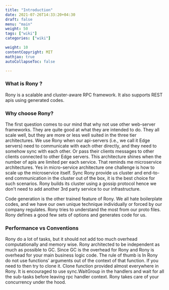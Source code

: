 ```yaml
---
title: "Introduction"
date: 2021-07-26T14:33:20+04:30
draft: false
menu: "main"
weight: 50
tags: ["wiki"]
categories: ["wiki"]

weight: 10
contentCopyright: MIT
mathjax: true
autoCollapseToc: false

---
```


### What is Rony ?
Rony is a scalable and cluster-aware RPC framework. It also supports REST apis using generated codes.

### Why choose Rony?
The first question comes to our mind that why not use other web-server frameworks. They are
quite good at what they are intended to do. They all scale well, but they are more or less well suited
in the three tier architectures. We use Rony when our api-servers (i.e., we call it Edge servers) need
to communicate with each other directly, and they need to somehow sync with each other. Or pass their
clients messages to other clients connected to other Edge servers. This architecture shines when the 
number of apis are limited per each service. That reminds me microservice architectures. Yes in
micro-service architecture one challenge is how to scale up the microservice itself. Sync Rony provide
us cluster and end-to-end communication in the cluster out of the box, it is the best choice for such scenarios.
Rony builds its cluster using a gossip protocol hence we don't need to add another 3rd party service to our 
infrastructure.

Code generation is the other trained feature of Rony. We all hate boilerplate codes, and we have our own unique
technique individually or forced by our company regulates. Rony tries to understand the most from our proto files.
Rony defines a good few sets of options and generates code for us.



### Performance vs Conventions
Rony do a lot of tasks, but it should not add too much overhead computationally and memory wise. Rony architected to be
independent as much as possible to GC. Since GC is the overhead for Rony and Rony is overhead for your main business logic code.
The rule of thumb is In Rony do not use functions' arguments out of the context of that function. If you need to then try to clone
it. Clone function provided almost everywhere in Rony. It is encouraged to use sync.WaitGroup in the handlers and wait for all the 
sub-tasks before leaving rpc handler context. Rony takes care of your concurrency under the hood.




